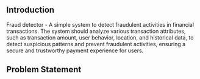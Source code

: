 ## Introduction
Fraud detector - A  simple system to detect fraudulent activities in financial transactions.
The system should analyze various transaction attributes, such as transaction amount, user behavior, location, and historical data, to detect suspicious patterns and prevent fraudulent activities, ensuring a secure and trustworthy payment experience for users.

## Problem Statement
